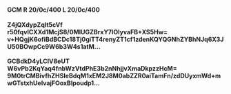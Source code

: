 #### GCM R 20/0c/400 L 20/0c/400
**Z4jQXdypZqlt5cVf**<br/>**r50fqvlCXXd1McjS8/0MlUGZBrxY7IOlyvaFB+XS5Hw=**<br/>**v+HQgjK6ofiBdBCDc18Tj0giTT4renyZT1cf1zdenKQYQGNhZYBhNJq6X3JU50BOwpCc9W6b3W4s1atM...**<br/><br/>
**GCBdkD4yLClV8eUT**<br/>**W6vPb2KqYaq4fnbWzVtdPhE3b2nNhjjvXmaDkpzzHcM=**<br/>**9M0trCMBivfhZHSIeBdqM1xEM2J8M0abZZR0aiTamFn/zdDUyxmWd+mwGTstxhUeIvajFOoxBIpoudp1...**
